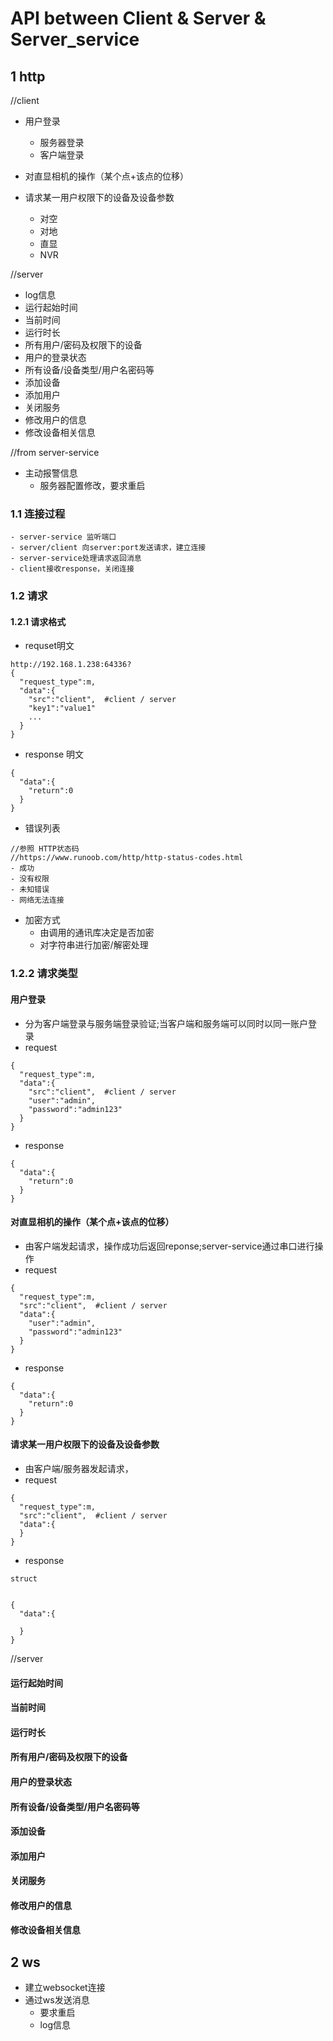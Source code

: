 # API between Client & Server & Server_service

##  1 http
//client
- 用户登录
  - 服务器登录
  - 客户端登录
- 对直显相机的操作（某个点+该点的位移）

- 请求某一用户权限下的设备及设备参数
  - 对空
  - 对地
  - 直显
  - NVR

//server
- log信息
- 运行起始时间
- 当前时间
- 运行时长
- 所有用户/密码及权限下的设备
- 用户的登录状态
- 所有设备/设备类型/用户名密码等
- 添加设备
- 添加用户
- 关闭服务
- 修改用户的信息
- 修改设备相关信息

//from server-service
- 主动报警信息
  - 服务器配置修改，要求重启

### 1.1 连接过程
```
- server-service 监听端口
- server/client 向server:port发送请求，建立连接
- server-service处理请求返回消息
- client接收response，关闭连接
```

### 1.2 请求
#### 1.2.1 请求格式

- requset明文
```
http://192.168.1.238:64336?
{
  "request_type":m,
  "data":{
    "src":"client",  #client / server
    "key1":"value1"
    ...
  }
}
```
- response 明文
```
{
  "data":{
    "return":0
  }
}
```

- 错误列表
```
//参照 HTTP状态码
//https://www.runoob.com/http/http-status-codes.html
- 成功
- 没有权限
- 未知错误
- 网络无法连接
```

- 加密方式
  - 由调用的通讯库决定是否加密
  - 对字符串进行加密/解密处理

### 1.2.2 请求类型
#### 用户登录
- 分为客户端登录与服务端登录验证;当客户端和服务端可以同时以同一账户登录
- request
```
{
  "request_type":m,
  "data":{
    "src":"client",  #client / server
    "user":"admin",
    "password":"admin123"
  }
}
```
- response
```
{
  "data":{
    "return":0
  }
}
```

#### 对直显相机的操作（某个点+该点的位移）
- 由客户端发起请求，操作成功后返回reponse;server-service通过串口进行操作
- request
```
{
  "request_type":m,
  "src":"client",  #client / server
  "data":{
    "user":"admin",
    "password":"admin123"
  }
}
```
- response
```
{
  "data":{
    "return":0
  }
}
```

#### 请求某一用户权限下的设备及设备参数
- 由客户端/服务器发起请求，
- request
```
{
  "request_type":m,
  "src":"client",  #client / server
  "data":{
  }
}
```
- response
```
struct 


{
  "data":{

  }
}
```


//server
#### 运行起始时间
#### 当前时间
#### 运行时长
#### 所有用户/密码及权限下的设备
#### 用户的登录状态
#### 所有设备/设备类型/用户名密码等
#### 添加设备
#### 添加用户
#### 关闭服务
#### 修改用户的信息
#### 修改设备相关信息

## 2 ws
- 建立websocket连接
- 通过ws发送消息
  - 要求重启
  - log信息
